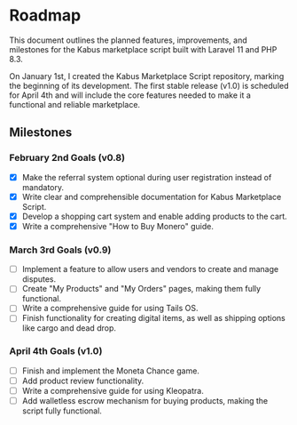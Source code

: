 # Roadmap

This document outlines the planned features, improvements, and milestones for the Kabus marketplace script built with Laravel 11 and PHP 8.3.

On January 1st, I created the Kabus Marketplace Script repository, marking the beginning of its development. The first stable release (v1.0) is scheduled for April 4th and will include the core features needed to make it a functional and reliable marketplace.

## Milestones

### February 2nd Goals (v0.8)
- [X] Make the referral system optional during user registration instead of mandatory.
- [X] Write clear and comprehensible documentation for Kabus Marketplace Script.
- [X] Develop a shopping cart system and enable adding products to the cart.
- [X] Write a comprehensive "How to Buy Monero" guide.

### March 3rd Goals (v0.9)
- [ ] Implement a feature to allow users and vendors to create and manage disputes.
- [ ] Create "My Products" and "My Orders" pages, making them fully functional.
- [ ] Write a comprehensive guide for using Tails OS.
- [ ] Finish functionality for creating digital items, as well as shipping options like cargo and dead drop.

### April 4th Goals (v1.0)
- [ ] Finish and implement the Moneta Chance game.
- [ ] Add product review functionality.
- [ ] Write a comprehensive guide for using Kleopatra.
- [ ] Add walletless escrow mechanism for buying products, making the script fully functional.
